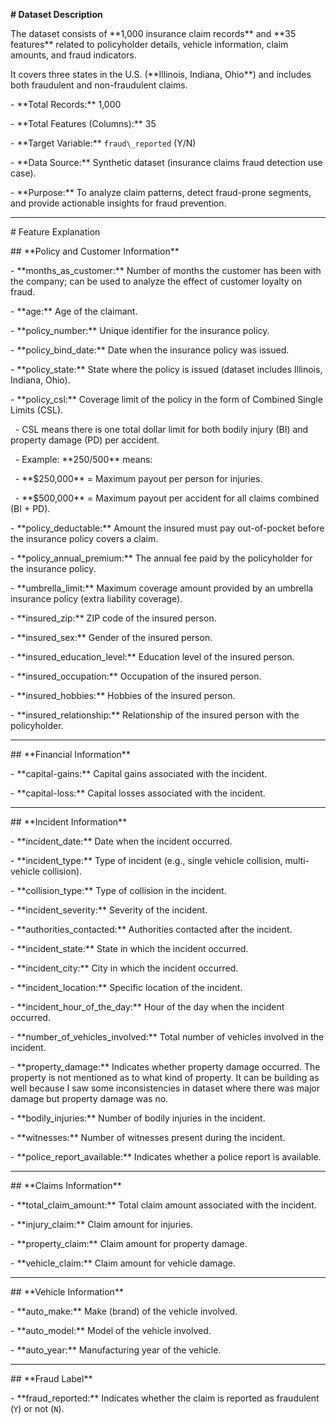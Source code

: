 **# Dataset Description**



The dataset consists of \*\*1,000 insurance claim records\*\* and \*\*35 features\*\* related to policyholder details, vehicle information, claim amounts, and fraud indicators.  

It covers three states in the U.S. (\*\*Illinois, Indiana, Ohio\*\*) and includes both fraudulent and non-fraudulent claims.



\- \*\*Total Records:\*\* 1,000  

\- \*\*Total Features (Columns):\*\* 35  

\- \*\*Target Variable:\*\* `fraud\_reported` (Y/N)  

\- \*\*Data Source:\*\* Synthetic dataset (insurance claims fraud detection use case).  

\- \*\*Purpose:\*\* To analyze claim patterns, detect fraud-prone segments, and provide actionable insights for fraud prevention.



---



\# Feature Explanation



\## \*\*Policy and Customer Information\*\*

\- \*\*months\_as\_customer:\*\* Number of months the customer has been with the company; can be used to analyze the effect of customer loyalty on fraud.  

\- \*\*age:\*\* Age of the claimant.  

\- \*\*policy\_number:\*\* Unique identifier for the insurance policy.  

\- \*\*policy\_bind\_date:\*\* Date when the insurance policy was issued.  

\- \*\*policy\_state:\*\* State where the policy is issued (dataset includes Illinois, Indiana, Ohio).  

\- \*\*policy\_csl:\*\* Coverage limit of the policy in the form of Combined Single Limits (CSL).

&nbsp; - CSL means there is one total dollar limit for both bodily injury (BI) and property damage (PD) per accident.

&nbsp; - Example: \*\*250/500\*\* means:

&nbsp;   - \*\*$250,000\*\* = Maximum payout per person for injuries.

&nbsp;   - \*\*$500,000\*\* = Maximum payout per accident for all claims combined (BI + PD).

\- \*\*policy\_deductable:\*\* Amount the insured must pay out-of-pocket before the insurance policy covers a claim.  

\- \*\*policy\_annual\_premium:\*\* The annual fee paid by the policyholder for the insurance policy.  

\- \*\*umbrella\_limit:\*\* Maximum coverage amount provided by an umbrella insurance policy (extra liability coverage).  

\- \*\*insured\_zip:\*\* ZIP code of the insured person.  

\- \*\*insured\_sex:\*\* Gender of the insured person.  

\- \*\*insured\_education\_level:\*\* Education level of the insured person.  

\- \*\*insured\_occupation:\*\* Occupation of the insured person.  

\- \*\*insured\_hobbies:\*\* Hobbies of the insured person.  

\- \*\*insured\_relationship:\*\* Relationship of the insured person with the policyholder.



---



\## \*\*Financial Information\*\*

\- \*\*capital-gains:\*\* Capital gains associated with the incident.  

\- \*\*capital-loss:\*\* Capital losses associated with the incident.  



---



\## \*\*Incident Information\*\*

\- \*\*incident\_date:\*\* Date when the incident occurred.  

\- \*\*incident\_type:\*\* Type of incident (e.g., single vehicle collision, multi-vehicle collision).  

\- \*\*collision\_type:\*\* Type of collision in the incident.  

\- \*\*incident\_severity:\*\* Severity of the incident.  

\- \*\*authorities\_contacted:\*\* Authorities contacted after the incident.  

\- \*\*incident\_state:\*\* State in which the incident occurred.  

\- \*\*incident\_city:\*\* City in which the incident occurred.  

\- \*\*incident\_location:\*\* Specific location of the incident.  

\- \*\*incident\_hour\_of\_the\_day:\*\* Hour of the day when the incident occurred.  

\- \*\*number\_of\_vehicles\_involved:\*\* Total number of vehicles involved in the incident.  

\- \*\*property\_damage:\*\* Indicates whether property damage occurred. The property is not mentioned as to what kind of property. It can be building as well because I saw some inconsistencies in dataset where there was major damage but property damage was no.

\- \*\*bodily\_injuries:\*\* Number of bodily injuries in the incident.  

\- \*\*witnesses:\*\* Number of witnesses present during the incident.  

\- \*\*police\_report\_available:\*\* Indicates whether a police report is available.  



---



\## \*\*Claims Information\*\*

\- \*\*total\_claim\_amount:\*\* Total claim amount associated with the incident.  

\- \*\*injury\_claim:\*\* Claim amount for injuries.  

\- \*\*property\_claim:\*\* Claim amount for property damage.  

\- \*\*vehicle\_claim:\*\* Claim amount for vehicle damage.  



---



\## \*\*Vehicle Information\*\*

\- \*\*auto\_make:\*\* Make (brand) of the vehicle involved.  

\- \*\*auto\_model:\*\* Model of the vehicle involved.  

\- \*\*auto\_year:\*\* Manufacturing year of the vehicle.



---



\## \*\*Fraud Label\*\*

\- \*\*fraud\_reported:\*\* Indicates whether the claim is reported as fraudulent (`Y`) or not (`N`).  




